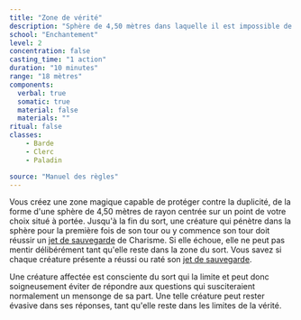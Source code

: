 ```yaml
---
title: "Zone de vérité"
description: "Sphère de 4,50 mètres dans laquelle il est impossible de mentir."
school: "Enchantement"
level: 2
concentration: false
casting_time: "1 action"
duration: "10 minutes"
range: "18 mètres"
components:
  verbal: true
  somatic: true
  material: false
  materials: ""
ritual: false
classes:
    - Barde
    - Clerc
    - Paladin

source: "Manuel des règles"
---
```

Vous créez une zone magique capable de protéger contre la duplicité, de la forme d'une sphère de 4,50 mètres de rayon centrée sur un point de votre choix situé à portée. Jusqu'à la fin du sort, une créature qui pénètre dans la sphère pour la première fois de son tour ou y commence son tour doit réussir un [jet de sauvegarde](/utiliser-les-caracteristiques#jets-de-sauvegarde) de Charisme. Si elle échoue, elle ne peut pas mentir délibérément tant qu'elle reste dans la zone du sort. Vous savez si chaque créature présente a réussi ou raté son [jet de sauvegarde](/utiliser-les-caracteristiques#jets-de-sauvegarde).

Une créature affectée est consciente du sort qui la limite et peut donc soigneusement éviter de répondre aux questions qui susciteraient normalement un mensonge de sa part. Une telle créature peut rester évasive dans ses réponses, tant qu'elle reste dans les limites de la vérité.

